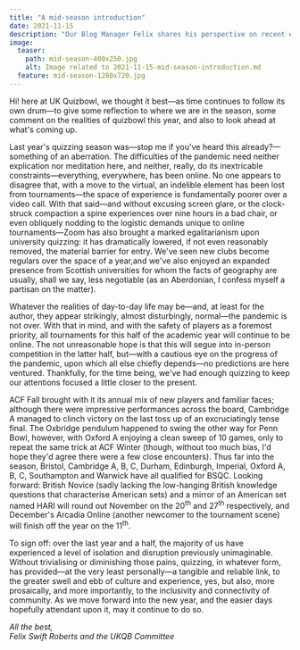 ```yaml
---
title: "A mid-season introduction"
date: 2021-11-15
description: "Our Blog Manager Felix shares his perspective on recent events in UK quizbowl."
image:
  teaser:
    path: mid-season-400x250.jpg
    alt: Image related to 2021-11-15-mid-season-introduction.md
  feature: mid-season-1280x720.jpg
---
```


Hi! here at UK Quizbowl, we thought it best—as time continues to follow its own drum—to give some reflection to where we are in the season, some comment on the realities of quizbowl this year, and also to look ahead at what's coming up.

Last year's quizzing season was—stop me if you've heard this already?—something of an aberration. The difficulties of the pandemic need neither explication nor meditation here, and neither, really, do its inextricable constraints—everything, everywhere, has been online. No one appears to disagree that, with a move to the virtual, an indelible element has been lost from tournaments—the space of experience is fundamentally poorer over a video call. With that said—and without excusing screen glare, or the clock-struck compaction a spine experiences over nine hours in a bad chair, or even obliquely nodding to the logistic demands unique to online tournaments—Zoom has also brought a marked egalitarianism upon university quizzing: it has dramatically lowered, if not even reasonably removed, the material barrier for entry. We've seen new clubs become regulars over the space of a year,and we've also enjoyed an expanded presence from Scottish universities for whom the facts of geography are usually, shall we say, less negotiable (as an Aberdonian, I confess myself a partisan on the matter).

Whatever the realities of day-to-day life may be—and, at least for the author, they appear strikingly, almost disturbingly, normal—the pandemic is not over. With that in mind, and with the safety of players as a foremost priority, all tournaments for this half of the academic year will continue to be online. The not unreasonable hope is that this will segue into in-person competition in the latter half, but—with a cautious eye on the progress of the pandemic, upon which all else chiefly depends—no predictions are here ventured. Thankfully, for the time being, we've had enough quizzing to keep our attentions focused a little closer to the present.

ACF Fall brought with it its annual mix of new players and familiar faces; although there were impressive performances across the board, Cambridge A managed to clinch victory on the last toss up of an excruciatingly tense final. The Oxbridge pendulum happened to swing the other way for Penn Bowl, however, with Oxford A enjoying a clean sweep of 10 games, only to repeat the same trick at ACF Winter (though, without too much bias, I'd hope they'd agree there were a few close encounters). Thus far into the season, Bristol, Cambridge A, B, C, Durham, Edinburgh, Imperial, Oxford A, B, C, Southampton and Warwick have all qualified for BSQC. Looking forward: British Novice (sadly lacking the low-hanging British knowledge questions that characterise American sets) and a mirror of an American set named HARI will round out November on the 20<sup>th</sup> and 27<sup>th</sup> respectively, and December's Arcadia Online (another newcomer to the tournament scene) will finish off the year on the 11<sup>th</sup>.

To sign off: over the last year and a half, the majority of us have experienced a level of isolation and disruption previously unimaginable. Without trivialising or diminishing those pains, quizzing, in whatever form, has provided—at the very least personally—a tangible and reliable link, to the greater swell and ebb of culture and experience, yes, but also, more prosaically, and more importantly, to the inclusivity and connectivity of community. As we move forward into the new year, and the easier days hopefully attendant upon it, may it continue to do so.

_All the best,<br>
Felix Swift Roberts and the UKQB Committee_
